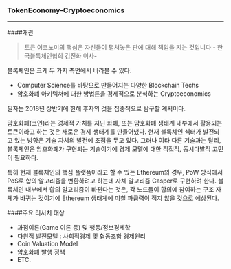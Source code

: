 ### TokenEconomy-Cryptoeconomics

---

####개관

>토큰 이코노미의 핵심은 자신들이 펼쳐놓은 판에 대해 책임을 지는 것입니다 - 한국블록체인협회 김진화 이사-



 블록체인은 크게 두 가지 측면에서 바라볼 수 있다. 

- Computer Science를 바탕으로 만들어지는 다양한 Blockchain Techs
- 암호화폐 아키텍쳐에 대한 방법론을 경제적으로 분석하는 Cryptoeconomics



 필자는 2018년 상반기에 한해 후자의 것을 집중적으로 탐구할 계획이다. 



 암호화폐(코인)라는 경제적 가치를 지닌 화폐, 또는 암호화폐 생태계 내부에서 활용되는 토큰이라고 하는 것은 새로운 경제 생태계를 만들어냈다. 현재 블록체인 섹터가 발전되고 있는 방향은 기술 자체의 발전에 초점을 두고 있다. 그러나 여타 다른 기술과는 달리, 블록체인은 암호화폐가 구현되는 기술이기에 경제 모델에 대한 직접적, 동시다발적 고민이 필요하다.

 

 특히 현재 블록체인의 핵심 플랫폼이라고 할 수 있는 Ethereum의 경우, PoW 방식에서 PoS로 합의 알고리즘을 변환하려고 하는데 자체 알고리즘 Casper로 구현하려 한다. 블록체인 내부에서 합의 알고리즘이 바뀐다는 것은, 각 노드들이 합의에 참여하는 구조 자체가 바뀌는 것이기에 Ethereum 생태계에 미칠 파급력이 적지 않을 것으로 예상된다. 



####주요 리서치 대상



- 과점이론(Game 이론 등) 및 행동/정보경제학
- 다원적 발전모델 : 사회적경제 및 협동조합 경제원리
- Coin Valuation Model 
- 암호화폐 발행 정책 
- ETC.


